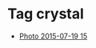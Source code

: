 <!--
title: Tag crystal
date: 2020-06-28T14:51:44.776Z
tags:
-->
# Tag crystal

 * [Photo 2015-07-19 15](124492938457.md)